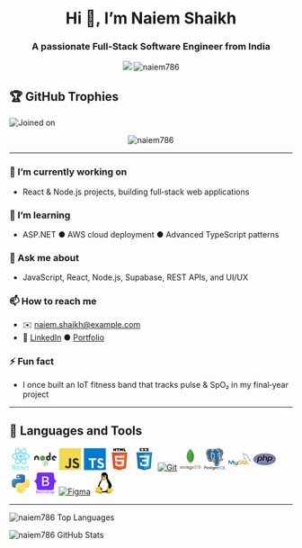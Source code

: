 <h1 align="center">Hi 👋, I’m Naiem Shaikh</h1>
<h3 align="center">A passionate Full‑Stack Software Engineer from India</h3>

<p align="center">
  <img src="https://github-profile-achievements.vercel.app/api/achievement/joined-github?username=naiem786" />

  <img src="https://komarev.com/ghpvc/?username=naiem786&label=Profile%20views&color=0e75b6&style=flat" alt="naiem786" />
</p>

## 🏆 GitHub Trophies
![Joined on](https://img.shields.io/github/joined/naiem786?label=Joined%20on)

<p align="center">
  <img src="https://github-profile-trophy.vercel.app/?username=naiem786&theme=dark&columns=3&no-frame=true&margin-w=15" alt="naiem786" />
</p>

---

### 🔭 I’m currently working on
- React & Node.js projects, building full‑stack web applications

### 🌱 I’m learning
- ASP.NET ● AWS cloud deployment ● Advanced TypeScript patterns

### 💬 Ask me about
- JavaScript, React, Node.js, Supabase, REST APIs, and UI/UX

### 📫 How to reach me
- ✉️ naiem.shaikh@example.com  
- 🔗 [LinkedIn](https://linkedin.com/in/naiem786) ● [Portfolio](https://naiem786.github.io)

### ⚡ Fun fact
- I once built an IoT fitness band that tracks pulse & SpO₂ in my final‐year project

---

## 🔧 Languages and Tools

<p align="left">
  <a href="https://reactjs.org/" target="_blank"><img src="https://raw.githubusercontent.com/devicons/devicon/master/icons/react/react-original-wordmark.svg" alt="React" width="40" height="40"/></a>
  <a href="https://nodejs.org/" target="_blank"><img src="https://raw.githubusercontent.com/devicons/devicon/master/icons/nodejs/nodejs-original-wordmark.svg" alt="Node.js" width="40" height="40"/></a>
  <a href="https://www.javascript.com/" target="_blank"><img src="https://raw.githubusercontent.com/devicons/devicon/master/icons/javascript/javascript-original.svg" alt="JavaScript" width="40" height="40"/></a>
  <a href="https://www.typescriptlang.org/" target="_blank"><img src="https://raw.githubusercontent.com/devicons/devicon/master/icons/typescript/typescript-original.svg" alt="TypeScript" width="40" height="40"/></a>
  <a href="https://www.w3.org/html/" target="_blank"><img src="https://raw.githubusercontent.com/devicons/devicon/master/icons/html5/html5-original-wordmark.svg" alt="HTML5" width="40" height="40"/></a>
  <a href="https://www.w3schools.com/css/" target="_blank"><img src="https://raw.githubusercontent.com/devicons/devicon/master/icons/css3/css3-original-wordmark.svg" alt="CSS3" width="40" height="40"/></a>
  <a href="https://git-scm.com/" target="_blank"><img src="https://www.vectorlogo.zone/logos/git-scm/git-scm-icon.svg" alt="Git" width="40" height="40"/></a>
  <a href="https://www.mongodb.com/" target="_blank"><img src="https://raw.githubusercontent.com/devicons/devicon/master/icons/mongodb/mongodb-original-wordmark.svg" alt="MongoDB" width="40" height="40"/></a>
  <a href="https://www.postgresql.org/" target="_blank"><img src="https://raw.githubusercontent.com/devicons/devicon/master/icons/postgresql/postgresql-original-wordmark.svg" alt="PostgreSQL" width="40" height="40"/></a>
  <a href="https://www.mysql.com/" target="_blank"><img src="https://raw.githubusercontent.com/devicons/devicon/master/icons/mysql/mysql-original-wordmark.svg" alt="MySQL" width="40" height="40"/></a>
  <a href="https://www.php.net/" target="_blank"><img src="https://raw.githubusercontent.com/devicons/devicon/master/icons/php/php-original.svg" alt="PHP" width="40" height="40"/></a>
  <a href="https://www.python.org/" target="_blank"><img src="https://raw.githubusercontent.com/devicons/devicon/master/icons/python/python-original.svg" alt="Python" width="40" height="40"/></a>
  <a href="https://getbootstrap.com/" target="_blank"><img src="https://raw.githubusercontent.com/devicons/devicon/master/icons/bootstrap/bootstrap-plain-wordmark.svg" alt="Bootstrap" width="40" height="40"/></a>
  <a href="https://getbootstrap.com/" target="_blank"><img src="https://cdn.worldvectorlogo.com/logos/figma-1.svg" alt="Figma" width="40" height="40"/></a>
  <a href="https://linux.org/" target="_blank"><img src="https://raw.githubusercontent.com/devicons/devicon/master/icons/linux/linux-original.svg" alt="Linux" width="40" height="40"/></a>
</p>

---

<p align="left">
  <img src="https://github-readme-stats.vercel.app/api/top-langs?username=naiem786&show_icons=true&locale=en&layout=compact" alt="naiem786 Top Languages" />
</p>
<p align="left">
  <img src="https://github-readme-stats.vercel.app/api?username=naiem786&show_icons=true&locale=en" alt="naiem786 GitHub Stats" />
</p>
